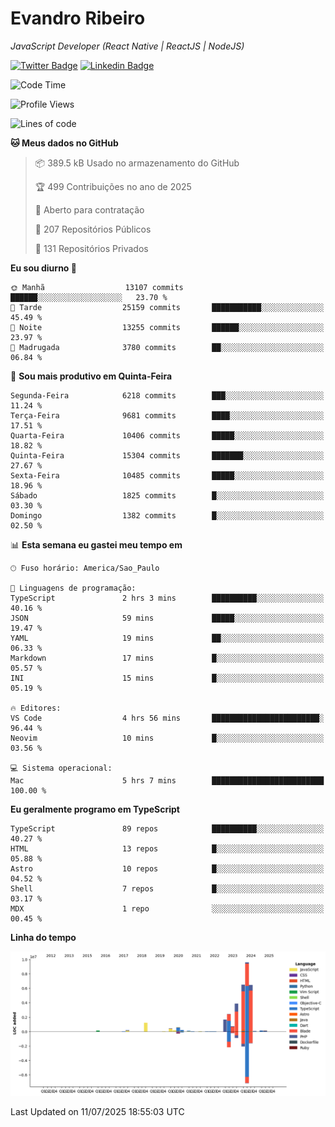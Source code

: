 # Evandro **Ribeiro**

*JavaScript Developer (React Native | ReactJS | NodeJS)*

[![Twitter Badge](https://img.shields.io/badge/-@ribeiroevandro-201B2D?style=flat-square&labelColor=201B2D&logo=twitter&logoColor=white&link=https://twitter.com/ribeiroevandro)](https://twitter.com/ribeiroevandro) 
[![Linkedin Badge](https://img.shields.io/badge/-Evandro%20Ribeiro-201B2D?style=flat-square&logo=Linkedin&logoColor=white&link=https://www.linkedin.com/in/ribeiroevandro)](https://www.linkedin.com/in/ribeiroevandro) 


<!--START_SECTION:waka-->
![Code Time](http://img.shields.io/badge/Code%20Time-4%2C588%20hrs%2042%20mins-blue)

![Profile Views](http://img.shields.io/badge/Visualizac%C3%B5es%20do%20perfil-0-blue)

![Lines of code](https://img.shields.io/badge/Desde%20o%20Hello%20World%20eu%20escrevi-34.8%20million%20linhas%20de%20c%C3%B3digo-blue)

**🐱 Meus dados no GitHub** 

> 📦 389.5 kB Usado no armazenamento do GitHub 
 > 
> 🏆 499 Contribuições no ano de 2025
 > 
> 💼 Aberto para contratação
 > 
> 📜 207 Repositórios Públicos 
 > 
> 🔑 131 Repositórios Privados 
 > 
**Eu sou diurno 🐤** 

```text
🌞 Manhã                  13107 commits       ██████░░░░░░░░░░░░░░░░░░░   23.70 % 
🌆 Tarde                  25159 commits       ███████████░░░░░░░░░░░░░░   45.49 % 
🌃 Noite                  13255 commits       ██████░░░░░░░░░░░░░░░░░░░   23.97 % 
🌙 Madrugada              3780 commits        ██░░░░░░░░░░░░░░░░░░░░░░░   06.84 % 
```
📅 **Sou mais produtivo em Quinta-Feira** 

```text
Segunda-Feira            6218 commits        ███░░░░░░░░░░░░░░░░░░░░░░   11.24 % 
Terça-Feira              9681 commits        ████░░░░░░░░░░░░░░░░░░░░░   17.51 % 
Quarta-Feira             10406 commits       █████░░░░░░░░░░░░░░░░░░░░   18.82 % 
Quinta-Feira             15304 commits       ███████░░░░░░░░░░░░░░░░░░   27.67 % 
Sexta-Feira              10485 commits       █████░░░░░░░░░░░░░░░░░░░░   18.96 % 
Sábado                   1825 commits        █░░░░░░░░░░░░░░░░░░░░░░░░   03.30 % 
Domingo                  1382 commits        █░░░░░░░░░░░░░░░░░░░░░░░░   02.50 % 
```


📊 **Esta semana eu gastei meu tempo em** 

```text
🕑︎ Fuso horário: America/Sao_Paulo

💬 Linguagens de programação: 
TypeScript               2 hrs 3 mins        ██████████░░░░░░░░░░░░░░░   40.16 % 
JSON                     59 mins             █████░░░░░░░░░░░░░░░░░░░░   19.47 % 
YAML                     19 mins             ██░░░░░░░░░░░░░░░░░░░░░░░   06.33 % 
Markdown                 17 mins             █░░░░░░░░░░░░░░░░░░░░░░░░   05.57 % 
INI                      15 mins             █░░░░░░░░░░░░░░░░░░░░░░░░   05.19 % 

🔥 Editores: 
VS Code                  4 hrs 56 mins       ████████████████████████░   96.44 % 
Neovim                   10 mins             █░░░░░░░░░░░░░░░░░░░░░░░░   03.56 % 

💻 Sistema operacional: 
Mac                      5 hrs 7 mins        █████████████████████████   100.00 % 
```

**Eu geralmente programo em TypeScript** 

```text
TypeScript               89 repos            ██████████░░░░░░░░░░░░░░░   40.27 % 
HTML                     13 repos            █░░░░░░░░░░░░░░░░░░░░░░░░   05.88 % 
Astro                    10 repos            █░░░░░░░░░░░░░░░░░░░░░░░░   04.52 % 
Shell                    7 repos             █░░░░░░░░░░░░░░░░░░░░░░░░   03.17 % 
MDX                      1 repo              ░░░░░░░░░░░░░░░░░░░░░░░░░   00.45 % 
```



**Linha do tempo**

![Lines of Code chart](https://raw.githubusercontent.com/ribeiroevandro/ribeiroevandro/main/assets/bar_graph.png)


 Last Updated on 11/07/2025 18:55:03 UTC
<!--END_SECTION:waka-->
